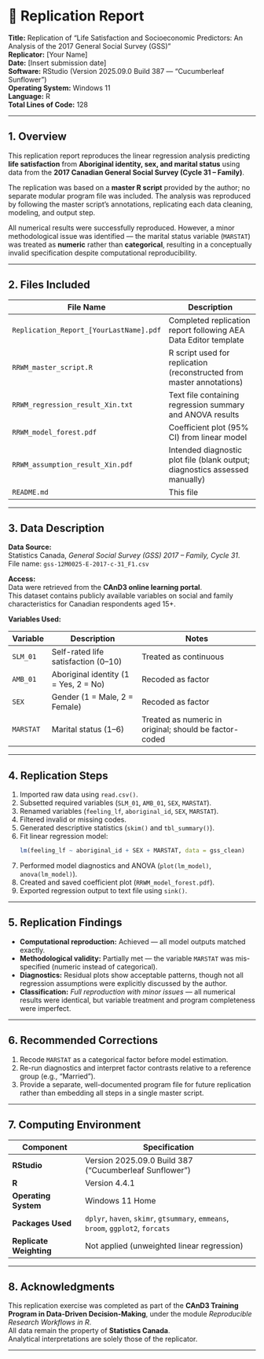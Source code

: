 # 📘 Replication Report

**Title:** Replication of “Life Satisfaction and Socioeconomic Predictors: An Analysis of the 2017 General Social Survey (GSS)”  
**Replicator:** [Your Name]  
**Date:** [Insert submission date]  
**Software:** RStudio (Version 2025.09.0 Build 387 — “Cucumberleaf Sunflower”)  
**Operating System:** Windows 11  
**Language:** R  
**Total Lines of Code:** 128  

---

## 1. Overview

This replication report reproduces the linear regression analysis predicting **life satisfaction** from **Aboriginal identity, sex, and marital status** using data from the **2017 Canadian General Social Survey (Cycle 31 – Family)**.

The replication was based on a **master R script** provided by the author; no separate modular program file was included. The analysis was reproduced by following the master script’s annotations, replicating each data cleaning, modeling, and output step.

All numerical results were successfully reproduced. However, a minor methodological issue was identified — the marital status variable (`MARSTAT`) was treated as **numeric** rather than **categorical**, resulting in a conceptually invalid specification despite computational reproducibility.

---

## 2. Files Included

| File Name | Description |
|------------|-------------|
| `Replication_Report_[YourLastName].pdf` | Completed replication report following AEA Data Editor template |
| `RRWM_master_script.R` | R script used for replication (reconstructed from master annotations) |
| `RRWM_regression_result_Xin.txt` | Text file containing regression summary and ANOVA results |
| `RRWM_model_forest.pdf` | Coefficient plot (95% CI) from linear model |
| `RRWM_assumption_result_Xin.pdf` | Intended diagnostic plot file (blank output; diagnostics assessed manually) |
| `README.md` | This file |

---

## 3. Data Description

**Data Source:**  
Statistics Canada, *General Social Survey (GSS) 2017 – Family, Cycle 31*.  
File name: `gss-12M0025-E-2017-c-31_F1.csv`  

**Access:**  
Data were retrieved from the **CAnD3 online learning portal**.  
This dataset contains publicly available variables on social and family characteristics for Canadian respondents aged 15+.

**Variables Used:**

| Variable | Description | Notes |
|-----------|--------------|-------|
| `SLM_01` | Self-rated life satisfaction (0–10) | Treated as continuous |
| `AMB_01` | Aboriginal identity (1 = Yes, 2 = No) | Recoded as factor |
| `SEX` | Gender (1 = Male, 2 = Female) | Recoded as factor |
| `MARSTAT` | Marital status (1–6) | Treated as numeric in original; should be factor-coded |

---

## 4. Replication Steps

1. Imported raw data using `read.csv()`.  
2. Subsetted required variables (`SLM_01`, `AMB_01`, `SEX`, `MARSTAT`).  
3. Renamed variables (`feeling_lf`, `aboriginal_id`, `SEX`, `MARSTAT`).  
4. Filtered invalid or missing codes.  
5. Generated descriptive statistics (`skim()` and `tbl_summary()`).  
6. Fit linear regression model:  
   ```r
   lm(feeling_lf ~ aboriginal_id + SEX + MARSTAT, data = gss_clean)
   ```
7. Performed model diagnostics and ANOVA (`plot(lm_model)`, `anova(lm_model)`).  
8. Created and saved coefficient plot (`RRWM_model_forest.pdf`).  
9. Exported regression output to text file using `sink()`.  

---

## 5. Replication Findings

- **Computational reproduction:** Achieved — all model outputs matched exactly.  
- **Methodological validity:** Partially met — the variable `MARSTAT` was mis-specified (numeric instead of categorical).  
- **Diagnostics:** Residual plots show acceptable patterns, though not all regression assumptions were explicitly discussed by the author.  
- **Classification:** *Full reproduction with minor issues* — all numerical results were identical, but variable treatment and program completeness were imperfect.

---

## 6. Recommended Corrections

1. Recode `MARSTAT` as a categorical factor before model estimation.  
2. Re-run diagnostics and interpret factor contrasts relative to a reference group (e.g., “Married”).  
3. Provide a separate, well-documented program file for future replication rather than embedding all steps in a single master script.  

---

## 7. Computing Environment

| Component | Specification |
|------------|---------------|
| **RStudio** | Version 2025.09.0 Build 387 (“Cucumberleaf Sunflower”) |
| **R** | Version 4.4.1 |
| **Operating System** | Windows 11 Home |
| **Packages Used** | `dplyr`, `haven`, `skimr`, `gtsummary`, `emmeans`, `broom`, `ggplot2`, `forcats` |
| **Replicate Weighting** | Not applied (unweighted linear regression) |

---

## 8. Acknowledgments

This replication exercise was completed as part of the **CAnD3 Training Program in Data-Driven Decision-Making**, under the module *Reproducible Research Workflows in R*.  
All data remain the property of **Statistics Canada**.  
Analytical interpretations are solely those of the replicator.

---

